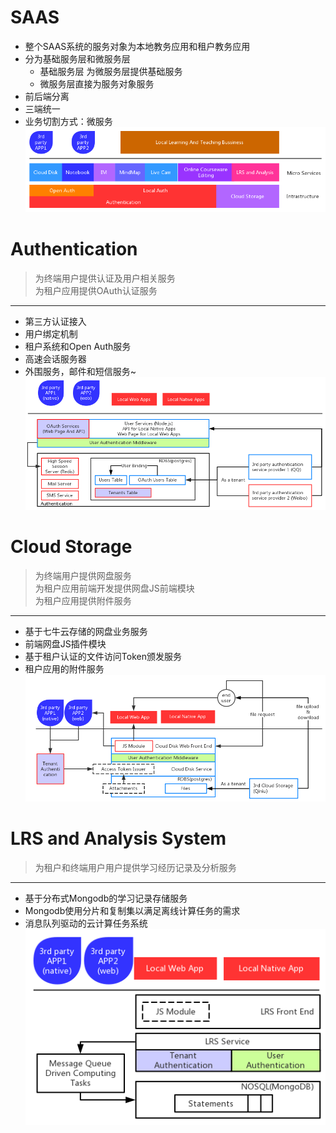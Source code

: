 # SAAS
* 整个SAAS系统的服务对象为本地教务应用和租户教务应用
* 分为基础服务层和微服务层
    * 基础服务层 为微服务层提供基础服务
    * 微服务层直接为服务对象服务
* 前后端分离
* 三端统一
* 业务切割方式：微服务
![img](images/saas.png)

# Authentication
> 为终端用户提供认证及用户相关服务  
> 为租户应用提供OAuth认证服务   
---
* 第三方认证接入
* 用户绑定机制
* 租户系统和Open Auth服务
* 高速会话服务器
* 外围服务，邮件和短信服务~
![img](images/auth.png)

# Cloud Storage
> 为终端用户提供网盘服务  
> 为租户应用前端开发提供网盘JS前端模块  
> 为租户应用提供附件服务  
---
* 基于七牛云存储的网盘业务服务
* 前端网盘JS插件模块
* 基于租户认证的文件访问Token颁发服务
* 租户应用的附件服务
![img](images/storage.png)

# LRS and Analysis System
>为租户和终端用户用户提供学习经历记录及分析服务
---
* 基于分布式Mongodb的学习记录存储服务
* Mongodb使用分片和复制集以满足离线计算任务的需求
* 消息队列驱动的云计算任务系统  
![img](images/lrs.png)
